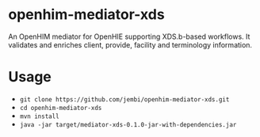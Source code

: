openhim-mediator-xds
====================

An OpenHIM mediator for OpenHIE supporting XDS.b-based workflows. It validates and enriches client, provide, facility and terminology information.

# Usage
* `git clone https://github.com/jembi/openhim-mediator-xds.git`
* `cd openhim-mediator-xds`
* `mvn install`
* `java -jar target/mediator-xds-0.1.0-jar-with-dependencies.jar`
